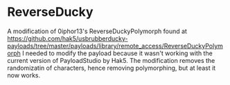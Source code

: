 # ReverseDucky
A modification of 0iphor13's ReverseDuckyPolymorph found at https://github.com/hak5/usbrubberducky-payloads/tree/master/payloads/library/remote_access/ReverseDuckyPolymorph
I needed to modify the payload because it wasn't working with the current version of PayloadStudio by Hak5.  The modification removes the randomizatin of characters, hence removing polymorphing, but at least it now works.
